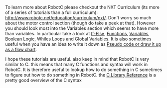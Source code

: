 To learn more about RobotC please checkout the NXT Curriculum (its more of a series of tutorials than a full curriculum): http://www.robotc.net/education/curriculum/nxt/. Don't worry so much about the motor control section (though do take a peek at that). However you should look most into the Variables section which seems to have more than variables. In particular take a look at [If-Else](http://www.robotc.net/teachingmindstorms/reference/hp_if_else.pdf), [Functions](http://www.robotc.net/teachingmindstorms/reference/hp_functions.pdf), [Variables](http://www.robotc.net/teachingmindstorms/reference/hp_variables.pdf), [Boolean Logic](http://www.robotc.net/teachingmindstorms/reference/hp_boolean_algebra.pdf), [Whiles Loops](http://www.robotc.net/teachingmindstorms/reference/hp_while_loop.pdf) and [Global Variables](http://www.robotc.net/teachingmindstorms/reference/hp_global_variables.pdf). It is also sometimes useful when you have an idea to write it down as [Pseudo code or draw it up as a flow chart](http://www.robotc.net/teachingmindstorms/reference/hp_pseudo_flow.pdf).

I hope these tutorials are useful. also keep in mind that RobotC is very similar to C. this means that many C functions and syntax will work in RobotC. It is therefore useful to lookup how to do something in C sometimes to figure out how to do something in RobotC. the [C Library Reference](http://www.acm.uiuc.edu/webmonkeys/book/c_guide/) is a pretty good overview of the C syntax